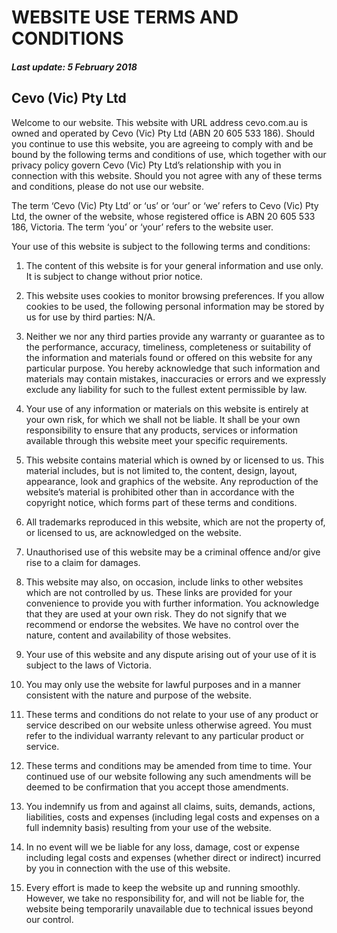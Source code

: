 # WEBSITE USE TERMS AND CONDITIONS

##### Last update: 5 February 2018

## Cevo (Vic) Pty Ltd

Welcome to our website. This website with URL address cevo.com.au is owned and operated by Cevo (Vic) Pty Ltd (ABN 20 605 533 186). Should you continue to use this website, you are agreeing to comply with and be bound by the following terms and conditions of use, which together with our privacy policy govern Cevo (Vic) Pty Ltd’s relationship with you in connection with this website. Should you not agree with any of these terms and conditions, please do not use our website.

The term ‘Cevo (Vic) Pty Ltd’ or ‘us’ or ‘our’ or ‘we’ refers to Cevo (Vic) Pty Ltd, the owner of the website, whose registered office is ABN 20 605 533 186, Victoria. The term ‘you’ or ‘your’ refers to the website user.

Your use of this website is subject to the following terms and conditions:

1. The content of this website is for your general information and use only. It is subject to change without prior notice.

2. This website uses cookies to monitor browsing preferences. If you allow cookies to be used, the following personal information may be stored by us for use by third parties: N/A.

3. Neither we nor any third parties provide any warranty or guarantee as to the performance, accuracy, timeliness, completeness or suitability of the information and materials found or offered on this website for any particular purpose. You hereby acknowledge that such information and materials may contain mistakes, inaccuracies or errors and we expressly exclude any liability for such to the fullest extent permissible by law.

4. Your use of any information or materials on this website is entirely at your own risk, for which we shall not be liable. It shall be your own responsibility to ensure that any products, services or information available through this website meet your specific requirements.

5. This website contains material which is owned by or licensed to us. This material includes, but is not limited to, the content, design, layout, appearance, look and graphics of the website. Any reproduction of the website’s material is prohibited other than in accordance with the copyright notice, which forms part of these terms and conditions.

6. All trademarks reproduced in this website, which are not the property of, or licensed to us, are acknowledged on the website.

7. Unauthorised use of this website may be a criminal offence and/or give rise to a claim for damages.

8. This website may also, on occasion, include links to other websites which are not controlled by us. These links are provided for your convenience to provide you with further information. You acknowledge that they are used at your own risk. They do not signify that we recommend or endorse the websites. We have no control over the nature, content and availability of those websites.

9. Your use of this website and any dispute arising out of your use of it is subject to the laws of Victoria.

10. You may only use the website for lawful purposes and in a manner consistent with the nature and purpose of the website.

11. These terms and conditions do not relate to your use of any product or service described on our website unless otherwise agreed. You must refer to the individual warranty relevant to any particular product or service.

12. These terms and conditions may be amended from time to time. Your continued use of our website following any such amendments will be deemed to be confirmation that you accept those amendments.

13. You indemnify us from and against all claims, suits, demands, actions, liabilities, costs and expenses (including legal costs and expenses on a full indemnity basis) resulting from your use of the website.

14. In no event will we be liable for any loss, damage, cost or expense including legal costs and expenses (whether direct or indirect) incurred by you in connection with the use of this website.

15. Every effort is made to keep the website up and running smoothly. However, we take no responsibility for, and will not be liable for, the website being temporarily unavailable due to technical issues beyond our control.
